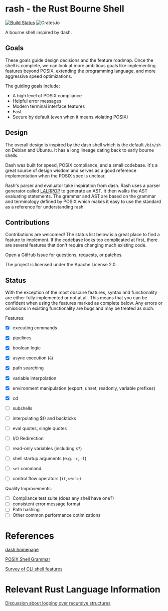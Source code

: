 # rash - the Rust Bourne Shell

[![Build Status](https://travis-ci.org/absurdhero/rash-shell.svg?branch=master)](https://travis-ci.org/absurdhero/rash-shell)
![Crates.io](https://img.shields.io/crates/v/rash-shell.svg)

A bourne shell inspired by dash.

## Goals

These goals guide design decisions and the feature roadmap.
Once the shell is complete, we can look at more ambitious goals like
implementing features beyond POSIX, extending the programming language,
and more aggressive speed optimizations.

The guiding goals include:

 - A high level of POSIX compliance
 - Helpful error messages
 - Modern terminal interface features
 - Fast
 - Secure by default (even when it means violating POSIX)

## Design

The overall design is inspired by the dash shell which is the default
`/bin/sh` on Debian and Ubuntu. It has a long lineage dating back to
early bourne shells.

Dash was built for speed, POSIX compliance, and a small codebase.
It's a great source of design wisdom and serves as a good reference
implementation when the POSIX spec is unclear.

Rash's parser and evaluator take inspiration from dash.
Rash uses a parser generator called [LALRPOP](https://github.com/lalrpop/lalrpop)
to generate an AST. It then walks the AST evaluating statements.
The grammar and AST are based on the grammar and terminology defined by
POSIX which makes it easy to use the standard as a reference for
understanding rash.

## Contributions

Contributions are welcomed! The status list below is a great place
to find a feature to implement. If the codebase looks too complicated
at first, there are several features that don't require changing much
existing code.

Open a GitHub Issue for questions, requests, or patches.

The project is licensed under the Apache License 2.0.

## Status

With the exception of the most obscure features,
syntax and functionality are either fully implemented or not at all.
This means that you can be confident when using the features marked as
complete below. Any errors or omissions in existing functionality are
bugs and may be treated as such.

Features:

- [x] executing commands
- [x] pipelines
- [x] boolean logic
- [x] async execution (`&`)
- [x] path searching
- [x] variable interpolation
- [x] environment manipulation (export, unset, readonly, variable prefixes)
- [x] cd
- [ ] subshells
- [ ] interpolating $() and backticks
- [ ] eval quotes, single quotes
- [ ] I/O Redirection
- [ ] read-only variables (including `$?`)
- [ ] shell startup arguments (e.g. `-c`, `-l`)
- [ ] `set` command
- [ ] control flow operators (`if`, `while`)


Quality Improvements:

- [ ] Compliance test suite (does any shell have one?)
- [ ] consistent error message format
- [ ] Path hashing
- [ ] Other common performance optimizations

# References

[dash homepage](http://gondor.apana.org.au/~herbert/dash/)

[POSIX Shell Grammar](http://pubs.opengroup.org/onlinepubs/9699919799/utilities/V3_chap02.html#tag_18_10_02)

[Survey of CLI shell features](https://en.wikipedia.org/wiki/Comparison_of_command_shells)

# Relevant Rust Language Information

[Discussion about looping over recursive structures](https://stackoverflow.com/questions/37986640/cannot-obtain-a-mutable-reference-when-iterating-a-recursive-structure-cannot-b)

